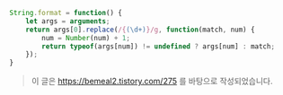```javascript
String.format = function() { 
    let args = arguments; 
    return args[0].replace(/{(\d+)}/g, function(match, num) { 
        num = Number(num) + 1; 
        return typeof(args[num]) != undefined ? args[num] : match; 
    });
}
```

> 이 글은 https://bemeal2.tistory.com/275 를 바탕으로 작성되었습니다.
